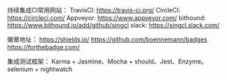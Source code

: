 持续集成CI常用网站：
TravisCI: https://travis-ci.org/
CircleCI: https://circleci.com/
Appveyor: https://www.appveyor.com/
bithound: https://www.bithound.io/add/github/singcl
slack: https://singcl.slack.com/

徽章地址：
https://shields.io/
https://github.com/boennemann/badges
https://forthebadge.com/

集成测试框架：
Karma + Jasmine、Mocha + should、Jest、Enzyme。
selenium + nightwatch
